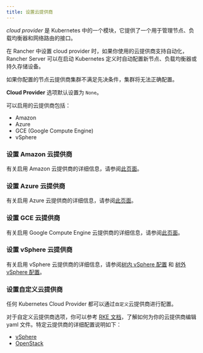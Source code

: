 ```yaml
---
title: 设置云提供商
---
```


<head>
  <link rel="canonical" href="https://ranchermanager.docs.rancher.com/zh/how-to-guides/new-user-guides/kubernetes-clusters-in-rancher-setup/set-up-cloud-providers"/>
</head>

_cloud provider_ 是 Kubernetes 中的一个模块，它提供了一个用于管理节点、负载均衡器和网络路由的接口。

在 Rancher 中设置 cloud provider 时，如果你使用的云提供商支持自动化，Rancher Server 可以在启动 Kubernetes 定义时自动配置新节点、负载均衡器或持久存储设备。

如果你配置的节点云提供商集群不满足先决条件，集群将无法正确配置。

**Cloud Provider** 选项默认设置为 `None`。

可以启用的云提供商包括：

* Amazon
* Azure
* GCE (Google Compute Engine)
* vSphere

### 设置 Amazon 云提供商

有关启用 Amazon 云提供商的详细信息，请参阅[此页面](amazon.md)。

### 设置 Azure 云提供商

有关启用 Azure 云提供商的详细信息，请参阅[此页面](azure.md)。

### 设置 GCE 云提供商

有关启用 Google Compute Engine 云提供商的详细信息，请参阅[此页面](google-compute-engine.md)。

### 设置 vSphere 云提供商

有关启用 vSphere 云提供商的详细信息，请参阅[树内 vSphere 配置](configure-in-tree-vsphere.md) 和 [树外 vSphere 配置](configure-out-of-tree-vsphere.md)。

### 设置自定义云提供商

任何 Kubernetes Cloud Provider 都可以通过`自定义`云提供商进行配置。

对于自定义云提供商选项，你可以参考 [RKE 文档](https://rancher.com/docs/rke/latest/en/config-options/cloud-providers/)，了解如何为你的云提供商编辑 yaml 文件。特定云提供商的详细配置说明如下：

- [vSphere](https://rke.docs.rancher.com/config-options/cloud-providers/vsphere)
- [OpenStack](https://rancher.com/docs/rke/latest/en/config-options/cloud-providers/openstack/)
